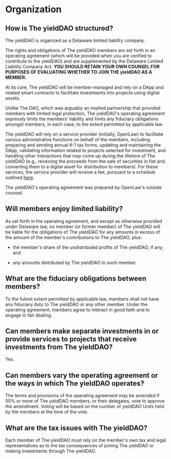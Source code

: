 # Organization

## How is The yieldDAO structured?

The yieldDAO is organized as a Delaware limited liability company.

The rights and obligations of The yieldDAO members are set forth in an operating agreement (which will be provided when you are verified to contribute to the yieldDAO) and are supplemented by the Delaware Limited Liability Company Act. **YOU SHOULD RETAIN YOUR OWN COUNSEL FOR PURPOSES OF EVALUATING WHETHER TO JOIN THE yieldDAO AS A MEMBER.**

At its core, The yieldDAO will be member-managed and rely on a DApp and related smart contracts to facilitate investments into projects using digital assets.

Unlike The DAO, which was arguably an implied partnership that provided members with limited legal protection, The yieldDAO's operating agreement expressly limits the members' liability and limits any fiduciary obligations amongst members, in each case, to the extent permitted by applicable law.

The yieldDAO will rely on a service provider (initially, OpenLaw) to facilitate various administrative functions on behalf of the members, including preparing and sending annual K-1 tax forms, updating and maintaining the DApp, validating information related to projects selected for investment, and handling other interactions that may come up during the lifetime of The yieldDAO (e.g., receiving the proceeds from the sale of securities in fiat and converting them to a digital asset for distribution to members). For these services, the service provider will receive a fee, pursuant to a schedule outlined [here](/FeesExpensesCarry).

The yieldDAO's operating agreement was prepared by OpenLaw's outside counsel.

## Will members enjoy limited liability?

As set forth in the operating agreement, and except as otherwise provided under Delaware law, no member (or former member) of The yieldDAO will be liable for the obligations of The yieldDAO for any amounts in excess of the amount of the member's contributions to The yieldDAO, plus:

- the member's share of the undistributed profits of The yieldDAO, if any; and

- any amounts distributed by The yieldDAO to such member.

## What are the fiduciary obligations between members?

To the fullest extent permitted by applicable law, members shall not have any fiduciary duty to The yieldDAO or any other member. Under the operating agreement, members agree to interact in good faith and to engage in fair dealing.

## Can members make separate investments in or provide services to projects that receive investments from The yieldDAO?

Yes.

## Can members vary the operating agreement or the ways in which The yieldDAO operates?

The terms and provisions of the operating agreement may be amended if 50% or more of The yieldDAO members, or their delegates, vote to approve the amendment. Voting will be based on the number of yieldDAO Units held by the members at the time of the vote.

## What are the tax issues with The yieldDAO?

Each member of The yieldDAO must rely on the member's own tax and legal representatives as to the tax consequences of joining The yieldDAO or making investments through The yieldDAO.
